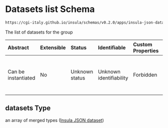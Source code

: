 # Datasets list Schema

```txt
https://cgi-italy.github.io/insula/schemas/v0.2.0/apps/insula-json-datasets-group.schema.json#/properties/datasets
```

The list of datasets for the group

| Abstract            | Extensible | Status         | Identifiable            | Custom Properties | Additional Properties | Access Restrictions | Defined In                                                                                                             |
| :------------------ | :--------- | :------------- | :---------------------- | :---------------- | :-------------------- | :------------------ | :--------------------------------------------------------------------------------------------------------------------- |
| Can be instantiated | No         | Unknown status | Unknown identifiability | Forbidden         | Allowed               | none                | [insula-json-datasets-group.schema.json\*] (schemas/apps/insula-json-datasets-group.schema.json) |

## datasets Type

an array of merged types ([Insula JSON dataset](insula-json-dataset.md))
